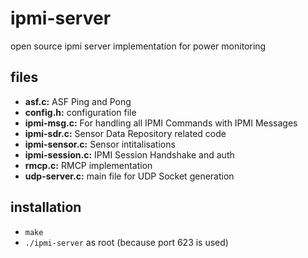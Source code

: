 ipmi-server
===========

open source ipmi server implementation for power monitoring

## files
 * **asf.c:** ASF Ping and Pong
 * **config.h:** configuration file
 * **ipmi-msg.c:** For handling all IPMI Commands with IPMI Messages
 * **ipmi-sdr.c:** Sensor Data Repository related code
 * **ipmi-sensor.c:** Sensor intitalisations
 * **ipmi-session.c:** IPMI Session Handshake and auth
 * **rmcp.c:** RMCP implementation
 * **udp-server.c:** main file for UDP Socket generation

## installation
 * `make`
 * `./ipmi-server` as root (because port 623 is used)
